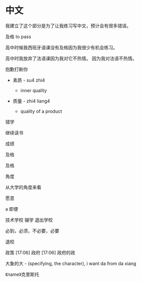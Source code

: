 # 中文

我建立了这个部分是为了让我练习写中文，预计会有很多错误。


及格 to pass

高中时候我西班牙语课没有及格因为我很少有机会练习。

高中时我放弃了法语课因为我对它不热情。
因为我对法语不热情。

抱歉打断你

- 素质 - su4 zhi4
	- inner quality

- 质量 - zhi4 liang4
	- quality of a product

错学


继续读书

成绩

及格

及格

角度

从大学的角度来看

愿意

a 即便 


技术学校
辍学
退出学校

必到，必须，不必要，必要

退校

政策
[17:06]
政府
[17:06]
政府的政

大象的大 - (specifying, the character), i want da from da xiang

 《name》克里斯托
